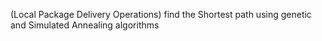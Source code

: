  (Local Package Delivery Operations) find the Shortest path using genetic and Simulated Annealing algorithms

